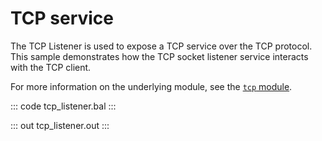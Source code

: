 # TCP service

The TCP Listener is used to expose a TCP service over the TCP protocol. This sample demonstrates how the TCP socket listener service interacts with the TCP client.

For more information on the underlying module, see the [`tcp` module](https://lib.ballerina.io/ballerina/tcp/latest).

::: code tcp_listener.bal :::

::: out tcp_listener.out :::